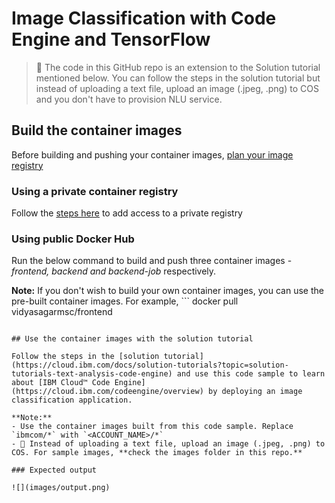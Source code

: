 # Image Classification with Code Engine and TensorFlow
> 🔆 The code in this GitHub repo is an extension to the Solution tutorial mentioned below. You can follow the steps in the solution tutorial but instead of uploading a text file, upload an image (.jpeg, .png) to COS and you don't have to provision NLU service. 

## Build the container images

Before building and pushing your container images, [plan your image registry](https://cloud.ibm.com/docs/codeengine?topic=codeengine-plan-image)

### Using a private container registry

Follow the [steps here](https://cloud.ibm.com/docs/codeengine?topic=codeengine-add-registry) to add access to a private registry

### Using public Docker Hub

Run the below command to build and push three container images - _frontend, backend and backend-job_ respectively.
 
**Note:**
 If you don't wish to build your own container images, you can use the pre-built container images. For example,  ```
  docker pull vidyasagarmsc/frontend
  ```

## Use the container images with the solution tutorial

Follow the steps in the [solution tutorial](https://cloud.ibm.com/docs/solution-tutorials?topic=solution-tutorials-text-analysis-code-engine) and use this code sample to learn about [IBM Cloud™ Code Engine](https://cloud.ibm.com/codeengine/overview) by deploying an image classification application.

**Note:**
- Use the container images built from this code sample. Replace `ibmcom/*` with `<ACCOUNT_NAME>/*`
- 🔆 Instead of uploading a text file, upload an image (.jpeg, .png) to COS. For sample images, **check the images folder in this repo.**

### Expected output

![](images/output.png)

